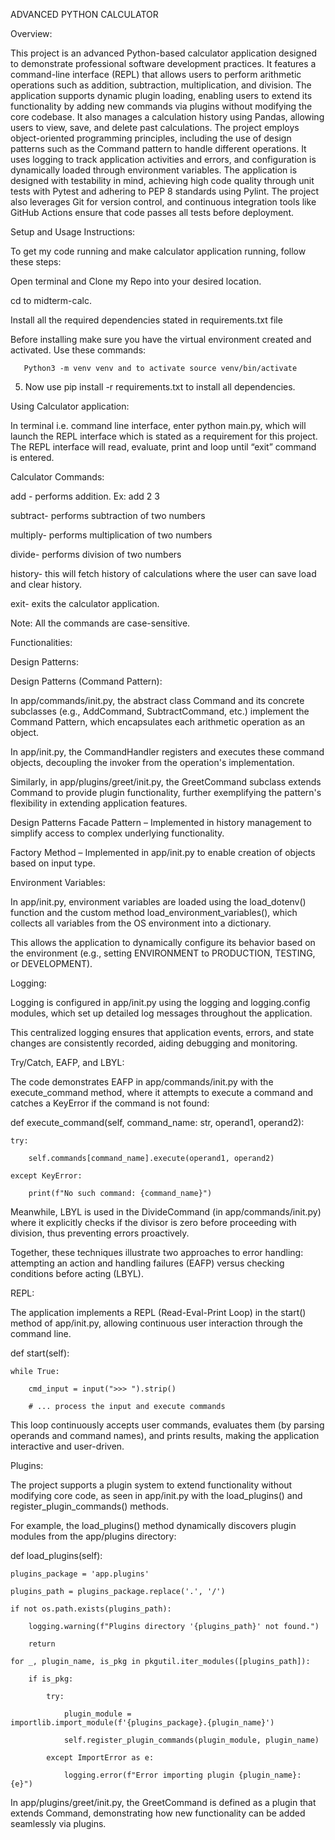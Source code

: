 ADVANCED PYTHON CALCULATOR

Overview:

This project is an advanced Python-based calculator application designed to demonstrate professional software development practices. It features a command-line interface (REPL) that allows users to perform arithmetic operations such as addition, subtraction, multiplication, and division. The application supports dynamic plugin loading, enabling users to extend its functionality by adding new commands via plugins without modifying the core codebase. It also manages a calculation history using Pandas, allowing users to view, save, and delete past calculations.
The project employs object-oriented programming principles, including the use of design patterns such as the Command pattern to handle different operations. It uses logging to track application activities and errors, and configuration is dynamically loaded through environment variables. The application is designed with testability in mind, achieving high code quality through unit tests with Pytest and adhering to PEP 8 standards using Pylint. The project also leverages Git for version control, and continuous integration tools like GitHub Actions ensure that code passes all tests before deployment.

Setup and Usage Instructions:

To get my code running and make calculator application running, follow these steps:

Open terminal and Clone my Repo into your desired location.

cd to midterm-calc.

Install all the required dependencies stated in requirements.txt file

Before installing make sure you have the virtual environment created and activated. Use these commands:

       Python3 -m venv venv and to activate source venv/bin/activate

5)   Now use pip install -r requirements.txt to install all dependencies.


Using Calculator application:

In terminal i.e. command line interface, enter python main.py, which will launch the REPL interface which is stated as a requirement for this project. The REPL interface will read, evaluate, print and loop until “exit” command is entered.

Calculator Commands:


 add - performs addition. Ex: add 2 3

subtract- performs subtraction of two numbers

multiply- performs multiplication of two numbers  

divide- performs division of two numbers

history- this will fetch history of calculations where the user can save load and clear history.

exit- exits the calculator application.

Note: All the commands are case-sensitive.

Functionalities:


Design Patterns:

Design Patterns (Command Pattern):

In app/commands/init.py, the abstract class Command and its concrete subclasses (e.g., AddCommand, SubtractCommand, etc.) implement the Command Pattern, which encapsulates each arithmetic operation as an object.

In app/init.py, the CommandHandler registers and executes these command objects, decoupling the invoker from the operation's implementation.

Similarly, in app/plugins/greet/init.py, the GreetCommand subclass extends Command to provide plugin functionality, further exemplifying the pattern's flexibility in extending application features.



Design Patterns Facade Pattern – Implemented in history management to simplify access to complex underlying functionality.

Factory Method – Implemented in app/init.py to enable creation of objects based on input type.



Environment Variables:

In app/init.py, environment variables are loaded using the load_dotenv() function and the custom method load_environment_variables(), which collects all variables from the OS environment into a dictionary.

This allows the application to dynamically configure its behavior based on the environment (e.g., setting ENVIRONMENT to PRODUCTION, TESTING, or DEVELOPMENT).


Logging:

Logging is configured in app/init.py using the logging and logging.config modules, which set up detailed log messages throughout the application.


This centralized logging ensures that application events, errors, and state changes are consistently recorded, aiding debugging and monitoring.


Try/Catch, EAFP, and LBYL:

The code demonstrates EAFP in app/commands/init.py with the execute_command method, where it attempts to execute a command and catches a KeyError if the command is not found:

def execute_command(self, command_name: str, operand1, operand2):

    try:

        self.commands[command_name].execute(operand1, operand2)

    except KeyError:

        print(f"No such command: {command_name}")



Meanwhile, LBYL is used in the DivideCommand (in app/commands/init.py) where it explicitly checks if the divisor is zero before proceeding with division, thus preventing errors proactively.

Together, these techniques illustrate two approaches to error handling: attempting an action and handling failures (EAFP) versus checking conditions before acting (LBYL).


REPL:

The application implements a REPL (Read-Eval-Print Loop) in the start() method of app/init.py, allowing continuous user interaction through the command line.

def start(self):

    while True:

        cmd_input = input(">>> ").strip()

        # ... process the input and execute commands


This loop continuously accepts user commands, evaluates them (by parsing operands and command names), and prints results, making the application interactive and user-driven.


Plugins:

The project supports a plugin system to extend functionality without modifying core code, as seen in app/init.py with the load_plugins() and register_plugin_commands() methods.

For example, the load_plugins() method dynamically discovers plugin modules from the app/plugins directory:


def load_plugins(self):

    plugins_package = 'app.plugins'

    plugins_path = plugins_package.replace('.', '/')

    if not os.path.exists(plugins_path):

        logging.warning(f"Plugins directory '{plugins_path}' not found.")

        return

    for _, plugin_name, is_pkg in pkgutil.iter_modules([plugins_path]):

        if is_pkg:

            try:

                plugin_module = importlib.import_module(f'{plugins_package}.{plugin_name}')

                self.register_plugin_commands(plugin_module, plugin_name)

            except ImportError as e:

                logging.error(f"Error importing plugin {plugin_name}: {e}")



In app/plugins/greet/init.py, the GreetCommand is defined as a plugin that extends Command, demonstrating how new functionality can be added seamlessly via plugins.


